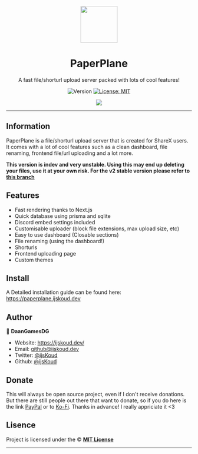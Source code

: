 <div align="center">
    <img src="public/assets/images/paperplane.png" width="100px" />
    <h1>PaperPlane</h1>
  
  <p>A fast file/shorturl upload server packed with lots of cool features!</p>
  
  <p align="center">
    <img alt="Version" src="https://img.shields.io/badge/version-3.0.0-blue.svg" />
    <a href="/LICENSE" target="_blank">
      <img alt="License: MIT" src="https://img.shields.io/badge/License-MIT-yellow.svg" />
    </a>
  </p>

  <a href="https://ijskoud.dev/discord" target="_blank">
    <img src="https://ijskoud.dev/discord/banner" />
  </a>
</div>

---

## Information

PaperPlane is a file/shorturl upload server that is created for ShareX users. It comes with a lot of cool features such as a clean dashboard, file renaming, frontend file/url uploading and a lot more.

**This version is indev and very unstable. Using this may end up deleting your files, use it at your own risk. For the v2 stable version please refer to [this branch](https://github.com/ijsKoud/PaperPlane/tree/legacy-v2)**

## Features

-   Fast rendering thanks to Next.js
-   Quick database using prisma and sqlite
-   Discord embed settings included
-   Customisable uploader (block file extensions, max upload size, etc)
-   Easy to use dashboard (Closable sections)
-   File renaming (using the dashboard!)
-   Shorturls
-   Frontend uploading page
-   Custom themes

## Install

A Detailed installation guide can be found here: https://paperplane.ijskoud.dev

## Author

👤 **DaanGamesDG**

-   Website: https://ijskoud.dev/
-   Email: <github@ijskoud.dev>
-   Twitter: [@ijsKoud](https://twitter.com/ijs_Koud)
-   Github: [@ijsKoud](https://github.com/ijsKoud)

## Donate

This will always be open source project, even if I don't receive donations. But there are still people out there that want to donate, so if you do here is the link [PayPal](https://paypal.me/daangamesdg) or to [Ko-Fi](https://ijskoud.dev/kofi). Thanks in advance! I really appriciate it <3

## Lisence

Project is licensed under the © [**MIT License**](/LICENSE)

---
